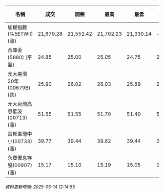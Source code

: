 | 名稱 | 成交 | 開盤 | 最高 | 最低 | 均價 | 成交金額(億) | 昨收 | 漲跌幅 | 漲跌 | 總量 | 昨量 | 振幅 |
| -------- | -------- | -------- | -------- |-------- | -------- | -------- |-------- |-------- |-------- | -------- | -------- |-------- |
|加權指數(%5ETWII) (漲)|21,670.28|21,552.42|21,702.23|21,330.14|-|3,036.72|21,330.14|1.59%|340.14|5,220,864|0|1.74%|
|合庫金(5880) (平盤)|24.85|25.00|25.05|24.75|24.90|0.773|24.85|0.00%|0.00|3,102|5,820|1.21%|
|元大美債20年(00679B) (跌)|25.90|26.02|26.03|25.89|25.93|15.41|26.08|0.69%|0.18|59,419|43,373|0.54%|
|元大台灣高息低波(00713) (漲)|51.55|51.55|51.70|51.40|51.56|4.11|51.35|0.39%|0.20|7,968|15,337|0.58%|
|富邦臺灣中小(00733) (漲)|39.77|39.44|39.82|39.44|39.71|0.268|39.30|1.20%|0.47|675|965|0.97%|
|永豐優息存股(00907) (漲)|15.17|15.10|15.19|15.05|15.15|0.232|15.02|1.00%|0.15|1,530|1,545|0.93%|
###### 資料更新時間: 2025-05-14 12:14:55